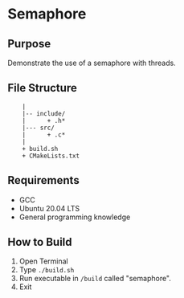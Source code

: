 # Semaphore

## Purpose 

Demonstrate the use of a semaphore with threads.

## File Structure
```
    |
    |-- include/
    |      + .h*
    |--- src/
    |      + .c*
    |
    + build.sh
    + CMakeLists.txt
```
## Requirements
- GCC
- Ubuntu 20.04 LTS
- General programming knowledge

## How to Build
1. Open Terminal
2. Type ```./build.sh```
3. Run executable in ```/build``` called "semaphore".
4. Exit

